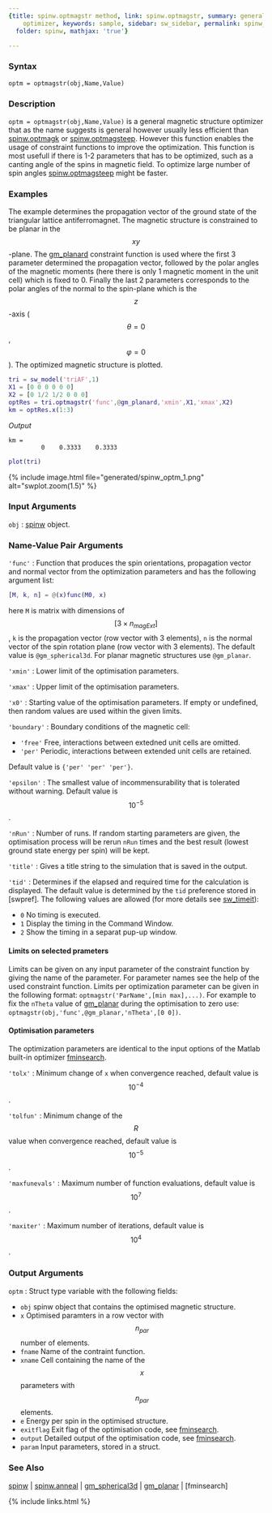```yaml
---
{title: spinw.optmagstr method, link: spinw.optmagstr, summary: general magnetic structure
    optimizer, keywords: sample, sidebar: sw_sidebar, permalink: spinw_optmagstr,
  folder: spinw, mathjax: 'true'}

---
```

  
### Syntax
  
`optm = optmagstr(obj,Name,Value)`
  
### Description
  
`optm = optmagstr(obj,Name,Value)` is a general magnetic structure
optimizer that as the name suggests is general however usually less
efficient than [spinw.optmagk](spinw_optmagk) or [spinw.optmagsteep](spinw_optmagsteep). However this
function enables the usage of constraint functions to improve the
optimization. This function is most usefull if there is 1-2 parameters
that has to be optimized, such as a canting angle of the spins in
magnetic field. To optimize large number of spin angles
[spinw.optmagsteep](spinw_optmagsteep) might be faster.
  
### Examples
  
The example determines the propagation vector of the ground state of the
triangular lattice antiferromagnet. The magnetic structure is constrained
to be planar in the $$xy$$-plane. The [gm_planard](gm_planard) constraint function is
used where the first 3 parameter determined the propagation vector,
followed by the polar angles of the magnetic moments (here there is only
1 magnetic moment in the unit cell) which is fixed to 0. Finally the last
2 parameters corresponds to the polar angles of the normal to the
spin-plane which is the $$z$$-axis ($$\theta=0$$, $$\varphi=0$$). The optimized
magnetic structure is plotted.
 
```matlab
tri = sw_model('triAF',1)
X1 = [0 0 0 0 0 0]
X2 = [0 1/2 1/2 0 0 0]
optRes = tri.optmagstr('func',@gm_planard,'xmin',X1,'xmax',X2)
km = optRes.x(1:3)
```
*Output*
```
km =
         0    0.3333    0.3333
```
 
```matlab
plot(tri)
```
 
{% include image.html file="generated/spinw_optm_1.png" alt="swplot.zoom(1.5)" %}
  
### Input Arguments
  
`obj`
: [spinw](spinw) object.
  
### Name-Value Pair Arguments
  
`'func'`
: Function that produces the spin orientations, propagation vector and
  normal vector from the optimization parameters and has the following
  argument list:
  ```matlab
  [M, k, n] = @(x)func(M0, x)
  ```
 here `M` is matrix with dimensions of $$[3\times n_{magExt}]$$, `k` is the
 propagation vector (row vector with 3 elements), `n` is the normal vector
 of the spin rotation plane (row vector with 3 elements). The
 default value is `@gm_spherical3d`. For planar magnetic structures
 use `@gm_planar`.
  
`'xmin'`
: Lower limit of the optimisation parameters.
  
`'xmax'`
: Upper limit of the optimisation parameters.
  
`'x0'`
: Starting value of the optimisation parameters. If empty
  or undefined, then random values are used within the given limits.
  
`'boundary'`
: Boundary conditions of the magnetic cell:
  * `'free'`  Free, interactions between extedned unit cells are
            omitted.
  * `'per'`   Periodic, interactions between extended unit cells
            are retained.
 
  Default value is `{'per' 'per' 'per'}`.
  
`'epsilon'`
: The smallest value of incommensurability that is tolerated
  without warning. Default value is $$10^{-5}$$.
  
`'nRun'`
: Number of runs. If random starting parameters are given, the
  optimisation process will be rerun `nRun` times and the best
  result (lowest ground state energy per spin) will be kept.
  
`'title'`
: Gives a title string to the simulation that is saved in the
  output.
  
`'tid'`
: Determines if the elapsed and required time for the calculation is
  displayed. The default value is determined by the `tid` preference
  stored in [swpref]. The following values are allowed (for more details
  see [sw_timeit](sw_timeit)):
  * `0` No timing is executed.
  * `1` Display the timing in the Command Window.
  * `2` Show the timing in a separat pup-up window.
 
#### Limits on selected prameters
 
Limits can be given on any input parameter of the constraint function by
giving the name of the parameter. For parameter names see the help of the
used constraint function. Limits per optimization parameter can be given
in the following format: `optmagstr('ParName',[min max],...)`. For example
to fix the `nTheta` value of [gm_planar](gm_planar) during the optimisation to zero
use: `optmagstr(obj,'func',@gm_planar,'nTheta',[0 0])`.
 
  
#### Optimisation parameters
  
The optimization parameters are identical to the input options of the
Matlab built-in optimizer [fminsearch](https://www.mathworks.com/help/matlab/ref/fminsearch.html).
 
`'tolx'`
: Minimum change of `x` when convergence reached, default
    value is $$10^{-4}$$.
  
`'tolfun'`
: Minimum change of the $$R$$ value when convergence reached,
    default value is $$10^{-5}$$.
  
`'maxfunevals'`
: Maximum number of function evaluations, default value
    is $$10^7$$.
  
`'maxiter'`
: Maximum number of iterations, default value is $$10^4$$.
  
### Output Arguments
  
`optm`
: Struct type variable with the following fields:
  * `obj`       spinw object that contains the optimised magnetic structure.
  * `x`         Optimised paramters in a row vector with $$n_{par}$$ number
                of elements.
  * `fname`     Name of the contraint function.
  * `xname`     Cell containing the name of the $$x$$ parameters with
                  $$n_{par}$$ elements.
  * `e`         Energy per spin in the optimised structure.
  * `exitflag`  Exit flag of the optimisation code, see [fminsearch](https://www.mathworks.com/help/matlab/ref/fminsearch.html).
  * `output`    Detailed output of the optimisation code, see [fminsearch](https://www.mathworks.com/help/matlab/ref/fminsearch.html).
  * `param`     Input parameters, stored in a struct.
  
### See Also
  
[spinw](spinw) \| [spinw.anneal](spinw_anneal) \| [gm_spherical3d](gm_spherical3d) \| [gm_planar](gm_planar) \| [fminsearch]
 

{% include links.html %}
